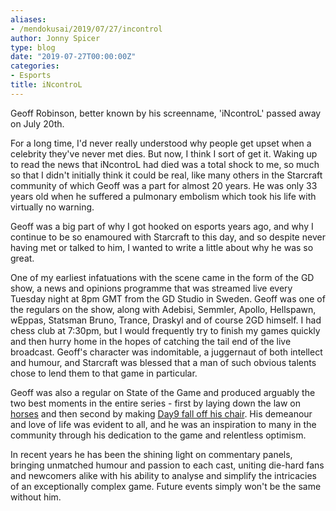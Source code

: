```yaml
---
aliases:
- /mendokusai/2019/07/27/incontrol
author: Jonny Spicer
type: blog
date: "2019-07-27T00:00:00Z"
categories:
- Esports
title: iNcontroL
---
```

Geoff Robinson, better known by his screenname, 'iNcontroL' passed away on July 20th.

For a long time, I'd never really understood why people get upset when a celebrity they've never met dies. But now, I think I sort of get it. Waking up to read the news that iNcontroL had died was a total shock to me, so much so that I didn't initially think it could be real, like many others in the Starcraft community of which Geoff was a part for almost 20 years. He was only 33 years old when he suffered a pulmonary embolism which took his life with virtually no warning.

Geoff was a big part of why I got hooked on esports years ago, and why I continue to be so enamoured with Starcraft to this day, and so despite never having met or talked to him, I wanted to write a little about why he was so great.

One of my earliest infatuations with the scene came in the form of the GD show, a news and opinions programme that was streamed live every Tuesday night at 8pm GMT from the GD Studio in Sweden. Geoff was one of the
regulars on the show, along with Adebisi, Semmler, Apollo, Hellspawn, wEppas, Statsman Bruno, Trance, Draskyl and of course 2GD himself. I had chess club at 7:30pm, but I would frequently try to finish my games quickly and then hurry home in the hopes of catching the tail end of the live broadcast. Geoff's character was indomitable, a juggernaut of both intellect and humour, and Starcraft was blessed that a man of such
obvious talents chose to lend them to that game in particular.

Geoff was also a regular on State of the Game and produced arguably the two best moments in the entire series - first by laying down the law on [horses](https://www.youtube.com/watch?v=9iSb5-X_2do&t=1s) and then second by making [Day9 fall off his chair](https://www.youtube.com/watch?v=fEcsmUx8CzU). His demeanour and love of life was evident to all, and he was an inspiration to many in the community through his dedication to the game and relentless optimism.

In recent years he has been the shining light on commentary panels, bringing unmatched humour and passion to each cast, uniting die-hard fans and newcomers alike with his ability to analyse and simplify the intricacies of an exceptionally complex game. Future events simply won't be the same without him.

